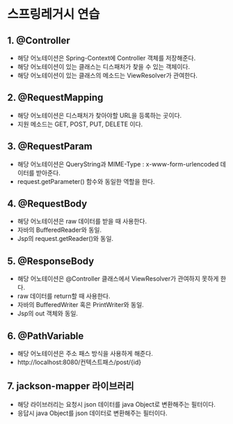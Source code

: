 # 스프링레거시 연습
 
## 1. @Controller
- 해당 어노테이션은  Spring-Context에 Controller 객체를 저장해준다.
- 해당 어노테이션이 있는 클래스는 디스패처가 찾을 수 있는 객체이다.
- 해당 어노테이션이 있는 클래스의 메소드는 ViewResolver가 관여한다.

## 2. @RequestMapping
- 해당 어노테이션은 디스패처가 찾아야할 URL을 등록하는 곳이다.
- 지원 메소드는 GET, POST, PUT, DELETE 이다.

## 3. @RequestParam
- 해당 어노테이션은 QueryString과 MIME-Type : x-www-form-urlencoded 데이터를 받아준다.
- request.getParameter() 함수와 동일한 역할을 한다.

## 4. @RequestBody
- 해당 어노테이션은 raw 데이터를 받을 때 사용한다.
- 자바의 BufferedReader와 동일.
- Jsp의 request.getReader()와 동일.

## 5. @ResponseBody
- 해당 어노테이션은 @Controller 클래스에서 ViewResolver가 관여하지 못하게 한다.
- raw 데이터를 return할 때 사용한다.
- 자바의 BufferedWriter 혹은 PrintWriter와 동일.
- Jsp의 out 객체와 동일.

## 6. @PathVariable
- 해당 어노테이션은 주소 패스 방식을 사용하게 해준다.
- http://localhost:8080/컨텍스트패스/post/{id}

## 7. jackson-mapper 라이브러리
- 해당 라이브러리는 요청시 json 데이터를 java Object로 변환해주는 필터이다.
- 응답시 java Object를 json 데이터로 변환해주는 필터이다.
 
 
 
 
 